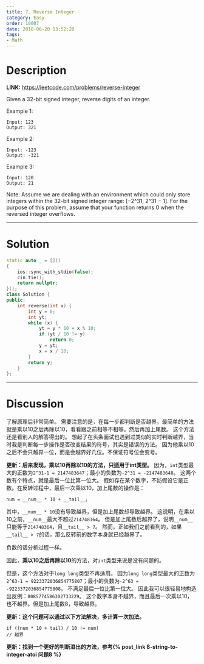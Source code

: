 ```yaml
---
title: 7. Reverse Integer
category: Easy
order: 10007
date: 2018-06-20 13:52:20
tags:
- Math
---
```


<!-- 记得完善 tags 和 category 字段 -->

# Description

**LINK:** https://leetcode.com/problems/reverse-integer

Given a 32-bit signed integer, reverse digits of an integer.

Example 1:
```
Input: 123
Output: 321
```
Example 2:
```
Input: -123
Output: -321
```
Example 3:
```
Input: 120
Output: 21
```
Note:
Assume we are dealing with an environment which could only store integers within the 32-bit signed integer range: [−2^31,  2^31 − 1]. For the purpose of this problem, assume that your function returns 0 when the reversed integer overflows.


----------
# Solution
```c++
static auto _ = []()
{
    ios::sync_with_stdio(false);
    cin.tie();
    return nullptr;
}();
class Solution {
public:
    int reverse(int x) {
        int y = 0;
        int yt;
        while (x) {
            yt = y * 10 + x % 10;
            if (yt / 10 != y)
                return 0;
            y = yt;
            x = x / 10;
        }
        return y;
    }
};
```
----------
# Discussion
了解原理后非常简单。
需要注意的是，在每一步都判断是否越界，最简单的方法就是乘以10之后再除以10，看看跟之前相等不相等。然后再加上尾数。
这个方法还是看别人的解答得出的。
想起了在头条面试也遇到过类似的实时判断越界，当时我是判断每一步操作是否改变结果的符号，其实是错误的方法。
因为他乘以10之后不会只越界一位，而是会越界好几位。不保证符号位会变号。

**更新：后来发现，乘以10再除以10的方法，只适用于int类型。**
因为，`int`类型最大的正数为`2^31-1 = 2147483647`；最小的负数为`-2^31 = -2147483648`。
这两个数有个特点，就是最后一位比第一位大。
假如存在某个数字，不妨假设它是正数。在反转过程中，最后一次乘以10，加上尾数的操作是：
```
num = __num__ * 10 + __tail__;
```
其中，`__num__ * 10`没有导致越界，但是加上尾数却导致越界。
这说明，在乘以10之前，`__num__`最大不超过`214748364`。
但是加上尾数后越界了，说明`__num__`只能等于`214748364`，且`__tail__ > 7`。
然而，正如我们之前看到的，如果`__tail__ > 7`的话，那么反转前的数字本身就已经越界了。

负数的话分析过程一样。

因此，**乘以10之后再除以10**的方法，对`int`类型来说是没有问题的。

但是，这个方法对于`long long`类型不再适用。
因为`long long`类型最大的正数为`2^63-1 = 9223372036854775807`；最小的负数为`-2^63 = -9223372036854775808`。
不满足最后一位比第一位大。
因此我可以很轻易地构造出反例：`8085774586302733229`。
这个数字本身不越界，而且最后一次乘以10，也不越界。但是加上尾数8，导致越界。

**更新：这个问题可以通过以下方法解决，多计算一次加法。**
```
if ((num * 10 + tail) / 10 != num)
// 越界
```

**更新：找到一个更好的判断溢出的方法，参考{% post_link 8-string-to-integer-atoi 问题8 %}**